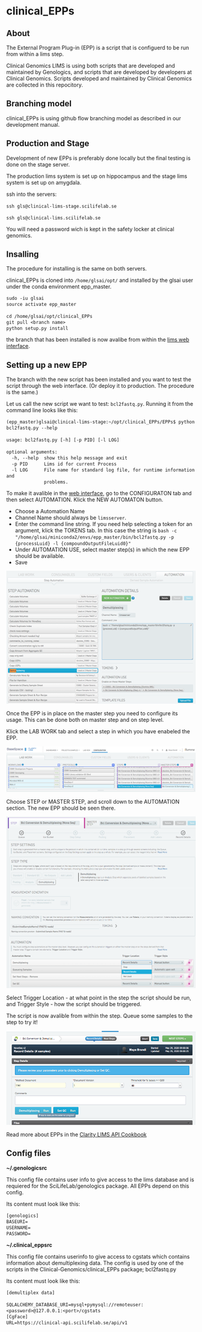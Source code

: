 # clinical_EPPs 
## About

The External Program Plug-in (EPP) is a script that is configuerd to be run from within a lims step.

Clinical Genomics LIMS is using both scripts that are developed and maintained by Genologics, and scripts that are developed by developers at Clinical Genomics. Scripts developed and maintained by Clinical Genomics are collected in this repocitory.


## Branching model

clinical_EPPs is using github flow branching model as described in our development manual.


## Production and Stage

Development of new EPPs is preferably done locally but the final testing is done on the stage server.

The production lims system is set up on hippocampus and the stage lims system is set up on amygdala.

ssh into the servers:

`ssh gls@clinical-lims-stage.scilifelab.se`

`ssh gls@clinical-lims.scilifelab.se`

You will need a password wich is kept in the safety locker at clinical genomics.

## Insalling
The procedure for installing is the same on both servers.

clinical_EPPs is cloned into `/home/glsai/opt/` and installed by the glsai user under the conda environment epp_master.

```
sudo -iu glsai
source activate epp_master

cd /home/glsai/opt/clinical_EPPs
git pull <branch name>
python setup.py install

```
the branch that has been installed is now avalibe from within the [lims web interface](https://clinical-lims-stage.scilifelab.se/clarity/).



## Setting up a new EPP

The branch with the new script has been installed and you want to test the script through the web interface. (Or deploy it to production. The procedure is the same.)

Let us call the new script we want to test: `bcl2fastq.py`. Running it from the command line looks like this:

```
(epp_master)glsai@clinical-lims-stage:~/opt/clinical_EPPs/EPPs$ python bcl2fastq.py --help

usage: bcl2fastq.py [-h] [-p PID] [-l LOG]

optional arguments:
  -h, --help  show this help message and exit
  -p PID      Lims id for current Process
  -l LOG      File name for standard log file, for runtime information and
              problems.
```

To make it avalible in the [web interface](https://clinical-lims-stage.scilifelab.se/clarity), go to the CONFIGURATON tab and then select  AUTOMATION. Klick the NEW AUTOMATON button.

- Choose a Automation Name
- Channel Name should always be `limsserver`.
- Enter the command line string. If you need help selecting a token for an argument, klick the TOKENS tab. In this case the string is
`bash -c "/home/glsai/miniconda2/envs/epp_master/bin/bcl2fastq.py -p {processLuid} -l {compoundOutputFileLuid0}"`
- Under AUTOMATION USE, select master step(s) in which the new EPP should be available.
- Save


![](img/Automation_details.png)


Once the EPP is in place on the master step you need to configure its usage. This can be done both on master step and on step level. 

Klick the LAB WORK tab and select a step in which you have enabeled the EPP. 


![](img/configuration_labwork.png)



Choose STEP or MASTER STEP, and scroll down to the AUTOMATION section. The new EPP should be seen there. 


![](img/step_settings.png)


Select Trigger Location - at what point in the step the script should be run, and Trigger Style - how the script should be triggered.

The script is now avalible from within the step. Queue some samples to the step to try it!

![](img/record_details_view.png)

Read more about EPPs in the [Clarity LIMS API Cookbook](https://genologics.zendesk.com/hc/en-us/restricted?return_to=https%3A%2F%2Fgenologics.zendesk.com%2Fhc%2Fen-us%2Fcategories%2F201688743-Clarity-LIMS-API-Cookbook)


## Config files

**~/.genologicsrc**
   
This config file contains user info to give access to the lims database and is requiered for the SciLifeLab/genologics package. All EPPs depend on this config.

Its content must look like this:

```
[genologics]
BASEURI=
USERNAME=
PASSWORD=
```

**~/.clinical_eppsrc**

This config file contains userinfo to give access to cgstats which contains information about demultiplexing data. The config is used by one of the scripts in the Clinical-Genomics/clinical_EPPs package; bcl2fastq.py

Its content must look like this:

```
[demultiplex data]

SQLALCHEMY_DATABASE_URI=mysql+pymysql://remoteuser:<password>@127.0.0.1:<port>/cgstats
[CgFace]
URL=https://clinical-api.scilifelab.se/api/v1

```
